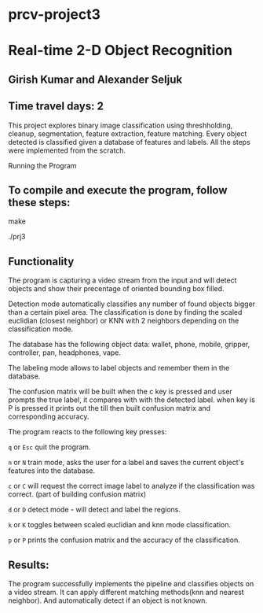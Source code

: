 # prcv-project3
# Real-time 2-D Object Recognition

## Girish Kumar and Alexander Seljuk
## Time travel days: 2

This project explores binary image classification using threshholding, cleanup, segmentation, feature extraction, feature matching. Every object detected is classified given a database of features and labels. All the steps were implemented from the scratch.

Running the Program

## To compile and execute the program, follow these steps:

make

./prj3


## Functionality

The program is capturing a video stream from the input and will detect objects and show their precentage of oriented bounding box filled. 

Detection mode automatically classifies any number of found objects bigger than a certain pixel area. The classification is done by finding the scaled euclidian (closest neighbor)  or KNN with 2 neighbors depending on the classification mode. 

The database has the following object data: wallet, phone, mobile, gripper, controller, pan, headphones, vape. 

The labeling mode allows to label objects and remember them in the database. 

The confusion matrix will be built when the c key is pressed and user prompts the true label, it compares with with the detected label. when key is P is pressed it prints out the till then built confusion matrix and corresponding accuracy.

The program reacts to the following key presses:

`q` or `Esc` quit the program.

`n` or `N` train mode, asks the user for a label and saves the current object's features into the database.

`c` or `C` will request the correct image label to analyze if the classification was correct. (part of building confusion matrix)

`d` or `D` detect mode - will detect and label the regions.

`k` or `K` toggles between scaled euclidian and knn mode classification.

`p` or `P` prints the confusion matrix and the accuracy of the classification.



## Results:

The program successfully implements the pipeline and classifies objects on a video stream. It can apply different matching methods(knn and nearest neighbor). And automatically detect if an object is not known.